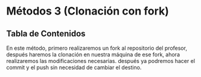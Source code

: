 # Métodos 3 (Clonación con fork)


## Tabla de Contenidos

En este método, primero realizaremos un fork al repositorio del profesor, después haremos la clonación en
nuestra máquina de ese fork, ahora realizaremos las modificaciones necesarias. después ya podremos hacer el commit 
y el push sin necesidad de cambiar el destino.
